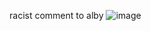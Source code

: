 racist comment to alby
![image](https://github.com/user-attachments/assets/0800d768-0a25-4a2d-8369-42dd7f965e89)
